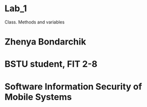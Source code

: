 # Lab_1
Class. Methods and variables
# Zhenya Bondarchik
#   BSTU student, FIT 2-8
#   Software Information Security of Mobile Systems
